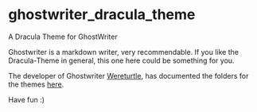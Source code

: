 # ghostwriter_dracula_theme
A Dracula Theme for GhostWriter

Ghostwriter is a markdown writer, very recommendable. If you like the Dracula-Theme in general, this one here could be something for you.

The developer of Ghostwriter [Wereturtle](https://github.com/wereturtle), has documented the folders for the themes [here](https://github.com/wereturtle/ghostwriter/wiki/Theme-File-Format). 

Have fun :)
